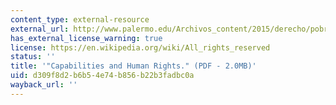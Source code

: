 ```yaml
---
content_type: external-resource
external_url: http://www.palermo.edu/Archivos_content/2015/derecho/pobreza_multidimensional/bibliografia/Sesion3_doc1.pdf
has_external_license_warning: true
license: https://en.wikipedia.org/wiki/All_rights_reserved
status: ''
title: '"Capabilities and Human Rights." (PDF - 2.0MB)'
uid: d309f8d2-b6b5-4e74-b856-b22b3fadbc0a
wayback_url: ''
---
```

